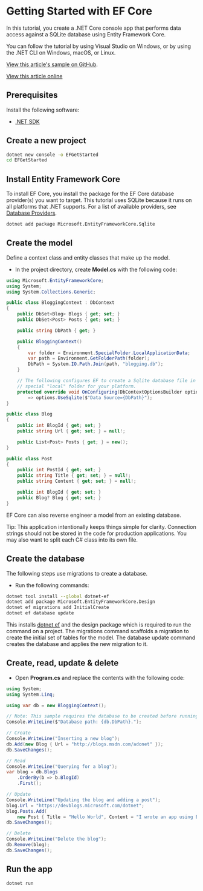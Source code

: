 # Getting Started with EF Core

In this tutorial, you create a .NET Core console app that performs data access against a SQLite database using Entity Framework Core.

You can follow the tutorial by using Visual Studio on Windows, or by using the .NET CLI on Windows, macOS, or Linux.

[View this article's sample on GitHub](https://github.com/dotnet/EntityFramework.Docs/tree/main/samples/core/GetStarted).

[View this article online](https://learn.microsoft.com/en-us/ef/core/get-started/overview/first-app?tabs=netcore-cli>)

## Prerequisites

Install the following software:

- [.NET SDK](https://dotnet.microsoft.com/en-us/download)

## Create a new project

```sh
dotnet new console -o EFGetStarted
cd EFGetStarted
```

## Install Entity Framework Core

To install EF Core, you install the package for the EF Core database provider(s) you want to target. This tutorial uses SQLite because it runs on all platforms that .NET supports. For a list of available providers, see [Database Providers](https://learn.microsoft.com/en-us/ef/core/providers/).

```sh
dotnet add package Microsoft.EntityFrameworkCore.Sqlite
```

## Create the model

Define a context class and entity classes that make up the model.

- In the project directory, create **Model.cs** with the following code:

```c#
using Microsoft.EntityFrameworkCore;
using System;
using System.Collections.Generic;

public class BloggingContext : DbContext
{
    public DbSet<Blog> Blogs { get; set; }
    public DbSet<Post> Posts { get; set; }

    public string DbPath { get; }

    public BloggingContext()
    {
        var folder = Environment.SpecialFolder.LocalApplicationData;
        var path = Environment.GetFolderPath(folder);
        DbPath = System.IO.Path.Join(path, "blogging.db");
    }

    // The following configures EF to create a Sqlite database file in the
    // special "local" folder for your platform.
    protected override void OnConfiguring(DbContextOptionsBuilder options)
        => options.UseSqlite($"Data Source={DbPath}");
}

public class Blog
{
    public int BlogId { get; set; }
    public string Url { get; set; } = null!;

    public List<Post> Posts { get; } = new();
}

public class Post
{
    public int PostId { get; set; }
    public string Title { get; set; } = null!;
    public string Content { get; set; } = null!;

    public int BlogId { get; set; }
    public Blog? Blog { get; set; }
}
```

EF Core can also reverse engineer a model from an existing database.

Tip: This application intentionally keeps things simple for clarity. Connection strings should not be stored in the code for production applications. You may also want to split each C# class into its own file.

## Create the database

The following steps use migrations to create a database.

- Run the following commands:

```sh
dotnet tool install --global dotnet-ef
dotnet add package Microsoft.EntityFrameworkCore.Design
dotnet ef migrations add InitialCreate
dotnet ef database update
```

This installs [dotnet ef](https://learn.microsoft.com/en-us/ef/core/cli/dotnet) and the design package which is required to run the command on a project. The migrations command scaffolds a migration to create the initial set of tables for the model. The database update command creates the database and applies the new migration to it.

## Create, read, update & delete

- Open **Program.cs** and replace the contents with the following code:

```c#
using System;
using System.Linq;

using var db = new BloggingContext();

// Note: This sample requires the database to be created before running.
Console.WriteLine($"Database path: {db.DbPath}.");

// Create
Console.WriteLine("Inserting a new blog");
db.Add(new Blog { Url = "http://blogs.msdn.com/adonet" });
db.SaveChanges();

// Read
Console.WriteLine("Querying for a blog");
var blog = db.Blogs
    .OrderBy(b => b.BlogId)
    .First();

// Update
Console.WriteLine("Updating the blog and adding a post");
blog.Url = "https://devblogs.microsoft.com/dotnet";
blog.Posts.Add(
    new Post { Title = "Hello World", Content = "I wrote an app using EF Core!" });
db.SaveChanges();

// Delete
Console.WriteLine("Delete the blog");
db.Remove(blog);
db.SaveChanges();
```

## Run the app

```sh
dotnet run
```
